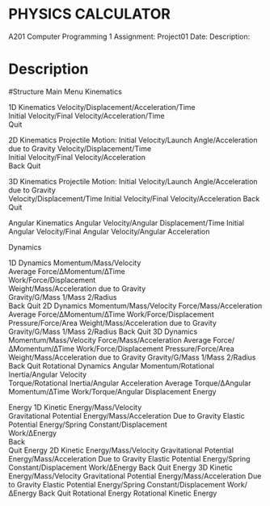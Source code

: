 # PHYSICS CALCULATOR

  <names>
  A201 Computer Programming 1
  Assignment: Project01
  Date:
  Description:

# Description


#Structure
  Main Menu
  Kinematics
  
  1D Kinematics
    Velocity/Displacement/Acceleration/Time 					
    Initial Velocity/Final Velocity/Acceleration/Time								
    Quit
  
  2D Kinematics
    Projectile Motion: Initial Velocity/Launch Angle/Acceleration due to Gravity
    Velocity/Displacement/Time							
    Initial Velocity/Final Velocity/Acceleration					
    Back
    Quit
  
  3D Kinematics
    Projectile Motion: Initial Velocity/Launch Angle/Acceleration due to Gravity  
    Velocity/Displacement/Time
    Initial Velocity/Final Velocity/Acceleration
    Back
    Quit
    
  Angular Kinematics
    Angular Velocity/Angular Displacement/Time
    Initial Angular Velocity/Final Angular Velocity/Angular Acceleration
  
  Dynamics
  
  1D Dynamics
    Momentum/Mass/Velocity													
    Average Force/∆Momentum/∆Time					
    Work/Force/Displacement						
    Weight/Mass/Acceleration due to Gravity				
    Gravity/G/Mass 1/Mass 2/Radius					
    Back
    Quit
  2D Dynamics
    Momentum/Mass/Velocity
    Force/Mass/Acceleration
    Average Force/∆Momentum/∆Time
    Work/Force/Displacement
    Pressure/Force/Area
    Weight/Mass/Acceleration due to Gravity
    Gravity/G/Mass 1/Mass 2/Radius
    Back
    Quit
  3D Dynamics
    Momentum/Mass/Velocity
    Force/Mass/Acceleration
    Average Force/∆Momentum/∆Time
    Work/Force/Displacement
    Pressure/Force/Area
    Weight/Mass/Acceleration due to Gravity
    Gravity/G/Mass 1/Mass 2/Radius
    Back
    Quit
  Rotational Dynamics
    Angular Momentum/Rotational Inertia/Angular Velocity			
    Torque/Rotational Inertia/Angular Acceleration
    Average Torque/∆Angular Momentum/∆Time
    Work/Torque/Angular Displacement
    Energy
  
  Energy 1D
    Kinetic Energy/Mass/Velocity						
    Gravitational Potential Energy/Mass/Acceleration Due to Gravity	
    Elastic Potential Energy/Spring Constant/Displacement		
    Work/∆Energy								
    Back	
    Quit
  Energy 2D
    Kinetic Energy/Mass/Velocity
    Gravitational Potential Energy/Mass/Acceleration Due to Gravity
    Elastic Potential Energy/Spring Constant/Displacement
    Work/∆Energy
    Back
    Quit
  Energy 3D
    Kinetic Energy/Mass/Velocity
    Gravitational Potential Energy/Mass/Acceleration Due to Gravity
    Elastic Potential Energy/Spring Constant/Displacement
    Work/∆Energy
    Back
    Quit
  Rotational Energy
    Rotational Kinetic Energy

